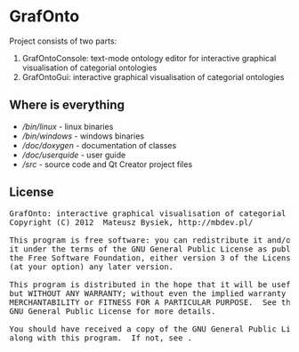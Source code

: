 GrafOnto
========

Project consists of two parts:

1. GrafOntoConsole: text-mode ontology editor for interactive graphical visualisation of categorial ontologies
2. GrafOntoGui: interactive graphical visualisation of categorial ontologies


Where is everything
-------------------

* */bin/linux* - linux binaries
* */bin/windows* - windows binaries
* */doc/doxygen* - documentation of classes
* */doc/userquide* - user guide
* */src* - source code and Qt Creator project files


License
-------------------
<pre>
GrafOnto: interactive graphical visualisation of categorial ontologies
Copyright (C) 2012  Mateusz Bysiek, http://mbdev.pl/

This program is free software: you can redistribute it and/or modify
it under the terms of the GNU General Public License as published by
the Free Software Foundation, either version 3 of the License, or
(at your option) any later version.

This program is distributed in the hope that it will be useful,
but WITHOUT ANY WARRANTY; without even the implied warranty of
MERCHANTABILITY or FITNESS FOR A PARTICULAR PURPOSE.  See the
GNU General Public License for more details.

You should have received a copy of the GNU General Public License
along with this program.  If not, see <http://www.gnu.org/licenses/>.
</pre>
